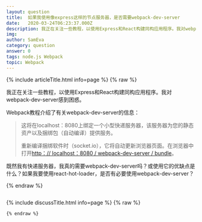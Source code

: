 ```yaml
---
layout: question
title:  如果我使用像express这样的节点服务器，是否需要webpack-dev-server
date:   2020-03-24T06:23:37.000Z
description: 我正在关注一些教程，以使用Express和React构建同构应用程序。我对webpack-dev-server感到困惑。Webpack教程介绍了有关w...
img: 
author: SamEva
category: question
answer: 0
tags: node.js Webpack
topic: Webpack
---
```

<div class="article-root">
  <div class="article">
    {% include articleTitle.html info=page %}
    {% raw %}
    <div class="article-content"><p><font style="vertical-align: inherit;"><font style="vertical-align: inherit;">我正在关注一些教程，以使用Express和React构建同构应用程序。</font><font style="vertical-align: inherit;">我对webpack-dev-server感到困惑。</font></font></p>

<p><font style="vertical-align: inherit;"><font style="vertical-align: inherit;">Webpack教程介绍了有关webpack-dev-server的信息：</font></font></p>

<blockquote>
  <p><font style="vertical-align: inherit;"><font style="vertical-align: inherit;">这将在localhost：8080上绑定一个小型快递服务器，该服务器为您的静态资产以及捆绑包（自动编译）提供服务。</font></font></p>
  
  <p><font style="vertical-align: inherit;"><font style="vertical-align: inherit;">重新编译捆绑软件时（socket.io），它将自动更新浏览器页面。</font><font style="vertical-align: inherit;">在浏览器中</font><font style="vertical-align: inherit;">打开</font></font><a href="http://localhost:8080/webpack-dev-server/bundle" rel="noreferrer"><font style="vertical-align: inherit;"><font style="vertical-align: inherit;">http：// localhost：8080 / webpack-dev-server / bundle</font></font></a><font style="vertical-align: inherit;"><font style="vertical-align: inherit;">。</font></font></p>
</blockquote>

<p><font style="vertical-align: inherit;"><font style="vertical-align: inherit;">既然我有快递服务器，我真的需要webpack-dev-server吗？</font><font style="vertical-align: inherit;">或使用它的优缺点是什么？</font><font style="vertical-align: inherit;">如果我要使用react-hot-loader，是否有必要使用webpack-dev-server？</font></font></p></div>
    {% endraw %}
  </div>
  <p style="height: 0;width:0;overflow: hidden;"> 第3366篇《如果我使用像express这样的节点服务器，是否需要webpack-dev-server》来自Winter(https://github.com/aiyld/aiyld.github.io)的站点</p>
  <div class="discuss-wrapper">
    {% include discussTitle.html info=page %}
    {% raw %}
    
    {% endraw %}
  </div>
<div>
